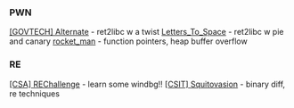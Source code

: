 ### PWN
[\[GOVTECH\] Alternate](Pwn/Alternate/readme.md) - ret2libc w a twist
[Letters_To_Space](Pwn/Letters_To_Space/readme.md) - ret2libc w pie and canary
[rocket_man](Pwn/rocket_man/README.md) - function pointers, heap buffer overflow

### RE
[\[CSA\] REChallenge](RE/CSA_rechallenge/readme.md) - learn some windbg!!
[\[CSIT\] Squitovasion](RE/CSIT_Squitovasion/README.md) - binary diff, re techniques
